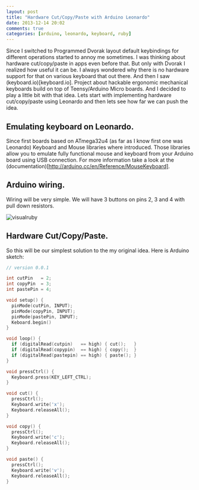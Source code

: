 ```yaml
---
layout: post
title: "Hardware Cut/Copy/Paste with Arduino Leonardo"
date: 2013-12-14 20:02
comments: true
categories: [arduino, leonardo, keyboard, ruby]
---
```

Since I switched to Programmed Dvorak layout default keybindings for different operations started to annoy me sometimes.
I was thinking about hardware cut/copy/paste in apps even before that. But only with Dvorak I realized how useful it can be.
I always wondered why there is no hardware support for that on various keyboard that out there. And then I saw (keyboard.io)[keyboard.io].
Project about hackable ergonomic mechanical keyboards build on top of Teensy/Arduino Micro boards. And I decided to play a little bit with that idea.
Lets start with implementing hardware cut/copy/paste using Leonardo and then lets see how far we can push the idea.

<!-- more -->

## Emulating keyboard on Leonardo.

Since first boards based on ATmega32u4 (as far as I know first one was Leonardo) Keyboard and Mouse libraries where introduced.
Those libraries allow you to emulate fully functional mouse and keyboard from your Arduino board using USB connection. For more information take a look at the (documentation)[http://arduino.cc/en/Reference/MouseKeyboard].

## Arduino wiring.

Wiring will be very simple. We will have 3 buttons on pins 2, 3 and 4 with pull down resistors.

![visualruby](https://dl.dropboxusercontent.com/u/4109351/octopress/hardware-cut-copy-paste/schematics1.png)

## Hardware Cut/Copy/Paste.

So this will be our simplest solution to the my original idea. Here is Arduino sketch:

```cpp
// version 0.0.1

int cutPin   = 2;
int copyPin  = 3;
int pastePin = 4;

void setup() {
  pinMode(cutPin, INPUT);
  pinMode(copyPin, INPUT);
  pinMode(pastePin, INPUT);
  Keboard.begin()
}

void loop() {
  if (digitalRead(cutpin)   == high) { cut();   }
  if (digitalRead(copypin)  == high) { copy();  }
  if (digitalRead(pastepin) == high) { paste(); }
}

void pressCtrl() {
  Keyboard.press(KEY_LEFT_CTRL);
}

void cut() {
  pressCtrl();
  Keyboard.write('x');
  Keyboard.releaseAll();
}

void copy() {
  pressCtrl();
  Keyboard.write('c');
  Keyboard.releaseAll();
}

void paste() {
  pressCtrl();
  Keyboard.write('v');
  Keyboard.releaseAll();
}
```
